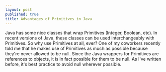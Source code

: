 ```yaml
---
layout: post
published: true
title: Advantages of Primitives in Java
---
```

Java has some nice classes that wrap Primitives (Integer, Boolean, etc). In recent versions of Java, these classes can be used interchangeably with Primitives. So why use Primitives at all, ever? One of my coworkers recently told me that he makes use of Primitives as much as possible because they're never allowed to be null. Since the Java wrappers for Primitives are references to objects, it is in fact possible for them to be null. As I've written before, it's best practice to avoid null wherever possible.
